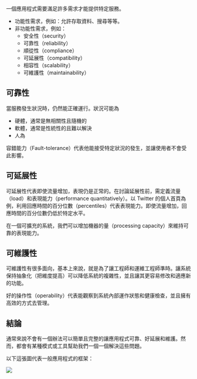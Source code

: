 一個應用程式需要滿足許多需求才能提供特定服務。

- 功能性需求，例如：允許存取資料、搜尋等等。
- 非功能性需求，例如：
  - 安全性（security）
  - 可靠性（reliability）
  - 順從性（compliance）
  - 可延展性（compatibility）
  - 相容性（scalability）
  - 可維護性（maintainability）

## 可靠性

當服務發生狀況時，仍然能正確運行。狀況可能為

- 硬體，通常是無相關性且隨機的
- 軟體，通常是性統性的且難以解決
- 人為

容錯能力（Fault-tolerance）代表他能接受特定狀況的發生，並讓使用者不會受此影響。

## 可延展性

可延展性代表即使流量增加，表現仍是正常的。在討論延展性前，需定義流量（load）和表現能力（performance quantitatively）。以 Twitter 的個人首頁為例，利用回應時間的百分位數（percentiles）代表表現能力。即使流量增加，回應時間的百分位數仍低於特定水平。

在一個可擴充的系統，我們可以增加機器的量（processing capacity）來維持可靠的表現能力。

## 可維護性

可維護性有很多面向，基本上來說，就是為了讓工程師和運維工程師準時。讓系統保持抽象化（把維度提高）可以降低系統的複雜性，並且讓其更容易修改和適應新的功能。

好的操作性（operability）代表能觀察到系統內部運作狀態和健康檢查，並且擁有高效的方式去管理。

## 結論

通常來說不會有一個辦法可以簡單且完整的讓應用程式可靠、好延展和維護。然而，都會有某種模式或工具幫助我們一個一個解決這些問題。

以下這張圖代表一般應用程式的框架：

![](https://i.imgur.com/4uYcSaB.png)

